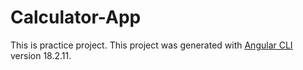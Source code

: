 # Calculator-App

This is practice project.
This project was generated with [Angular CLI](https://github.com/angular/angular-cli) version 18.2.11.
